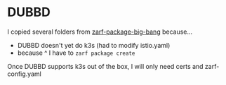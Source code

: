 # DUBBD

I copied several folders from [zarf-package-big-bang](https://github.com/defenseunicorns/zarf-package-big-bang) because...
- DUBBD doesn't yet do k3s (had to modify istio.yaml)
- because ^ I have to `zarf package create`

Once DUBBD supports k3s out of the box, I will only need certs and zarf-config.yaml